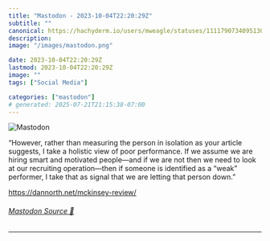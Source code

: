 ```yaml
---
title: "Mastodon - 2023-10-04T22:20:29Z"
subtitle: ""
canonical: https://hachyderm.io/users/mweagle/statuses/111179073409513061
description:
image: "/images/mastodon.png"

date: 2023-10-04T22:20:29Z
lastmod: 2023-10-04T22:20:29Z
image: ""
tags: ["Social Media"]

categories: ["mastodon"]
# generated: 2025-07-21T21:15:38-07:00
---
```

![Mastodon](/images/mastodon.png)

<p>“However, rather than measuring the person in isolation as your article suggests, I take a holistic view of poor performance. If we assume we are hiring smart and motivated people—and if we are not then we need to look at our recruiting operation—then if someone is identified as a “weak” performer, I take that as signal that we are letting that person down.”</p><p><a href="https://dannorth.net/mckinsey-review/" target="_blank" rel="nofollow noopener noreferrer" translate="no"><span class="invisible">https://</span><span class="">dannorth.net/mckinsey-review/</span><span class="invisible"></span></a></p>


###### [Mastodon Source 🐘](https://hachyderm.io/@mweagle/111179073409513061)

___
